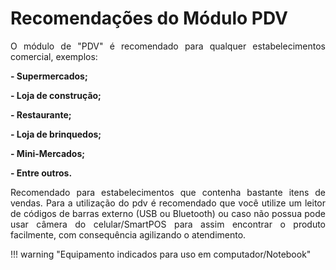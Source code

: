 <style>
  body {
    text-align: justify;
  }
</style>


# **Recomendações do Módulo PDV**

O módulo de "PDV" é recomendado para qualquer estabelecimentos comercial, exemplos:

**- Supermercados;**

**- Loja de construção;**

**- Restaurante;**

**- Loja de brinquedos;**

**- Mini-Mercados;**

**- Entre outros.**

Recomendado para estabelecimentos que contenha bastante itens de vendas. Para a utilização do pdv
é recomendado que você utilize um leitor de códigos de barras externo (USB ou Bluetooth) ou caso não possua pode usar câmera do celular/SmartPOS para assim encontrar o produto facilmente, com consequência agilizando o atendimento.


!!! warning "Equipamento indicados para uso em computador/Notebook"
        







